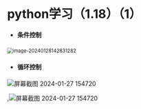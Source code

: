 # python学习（1.18）（1）

- #### 条件控制

​	<img src="https://cdn.staticaly.com/gh/Luoxidu02/imageStore/picgo/202401281434912.png" alt="image-20240128142831282" style="zoom:80%;" />

- #### 循环控制

![屏幕截图 2024-01-27 154720](https://cdn.staticaly.com/gh/Luoxidu02/imageStore/picgo/202401281458205.png)





,![屏幕截图 2024-01-27 154720](https://cdn.staticaly.com/gh/Luoxidu02/imageStore/picgo/202401281503426.png)